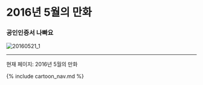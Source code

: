 # 2016년 5월의 만화

### 공인인증서 나빠요
![20160521_1](/20160521_1.jpg)

* * *

현재 페이지: 2016년 5월의 만화

{% include cartoon_nav.md %}
